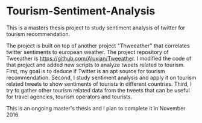 # Tourism-Sentiment-Analysis

This is a masters thesis project to study sentiment analysis of twitter for tourism recommendation.

The project is built on top of another project "Thweeather" that correlates twitter sentiments to european weather. The project repository of Tweeather is https://github.com/Aluxian/Tweeather. I modified the code of that project and added new scripts to analyze tweets related to tourism. First, my goal is to deduce if Twitter is an apt source for tourism recommendation. Second, I study sentiment analysis and apply it on tourism related tweets to show sentiments of tourists in different countries. Third, I try to gather other tourism related data from the tweets that can be useful for travel agencies, tourism operators and tourists.

This is an ongoing master's thesis and I plan to complete it in November 2016.
